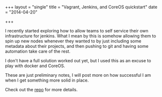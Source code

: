 +++
layout = "single"
title = "Vagrant, Jenkins, and CoreOS quickstart"
date = "2014-04-20"

+++

I recently started exploring how to allow teams to self service their own infrastructure for jenkins. What I mean by this is somehow allowing them to spin up new nodes whenever they wanted to by just including some metadata about their projects, and then pushing to git and having some automation take care of the rest. 

I don't have a full solution worked out yet, but I used this as an excuse to play with docker and CoreOS. 

These are just preliminary notes, I will post more on how successful I am when I get something more solid in place.

Check out the [repo](https://github.com/iflowfor8hours/coreos-jenkins-spike) for more details.
